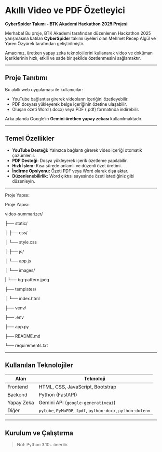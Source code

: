 # Akıllı Video ve PDF Özetleyici

**CyberSpider Takımı - BTK Akademi Hackathon 2025 Projesi**

Merhaba! Bu proje, BTK Akademi tarafından düzenlenen Hackathon 2025 yarışmasına katılan **CyberSpider** takımı üyeleri olan Mehmet Recep Algül ve Yaren Özyürek tarafından geliştirilmiştir.

Amacımız, üretken yapay zeka teknolojilerini kullanarak video ve doküman içeriklerinin hızlı, etkili ve sade bir şekilde özetlenmesini sağlamaktır.

---

## Proje Tanıtımı

Bu akıllı web uygulaması ile kullanıcılar:

- YouTube bağlantısı girerek videoların içeriğini özetleyebilir.
- PDF dosyası yükleyerek belge içeriğinin özetine ulaşabilir.
- Oluşan özeti Word (.docx) veya PDF (.pdf) formatında indirebilir.

 Arka planda Google’ın **Gemini üretken yapay zekası** kullanılmaktadır.

---

## Temel Özellikler

-  **YouTube Desteği:** Yalnızca bağlantı girerek video içeriği otomatik çözümlenir.
-  **PDF Desteği:** Dosya yükleyerek içerik özetleme yapılabilir.
-  **Hızlı İşlem:** Kısa sürede anlamlı ve düzenli özet üretimi.
-  **İndirme Opsiyonu:** Özeti PDF veya Word olarak dışa aktar.
-  **Düzenlenebilirlik:** Word çıktısı sayesinde özeti istediğiniz gibi düzenleyin.

---

Proje Yapısı:

Proje Yapısı:

video-summarizer/

├── static/

│   ├── css/

│      └── style.css

│   ├── js/

│      └── app.js

│   └── images/

|      └── bg-pattern.jpeg
       
├── templates/

│       └── index.html

├── venv/

├── .env 

├── app.py

├── README.md

└── requirements.txt

---

##  Kullanılan Teknolojiler

| Alan       | Teknoloji                                                   |
| ---------- | ----------------------------------------------------------- |
| Frontend   | HTML, CSS, JavaScript, Bootstrap                            |
| Backend    | Python (FastAPI)                                            |
| Yapay Zeka | Gemini API (`google-generativeai`)                          |
| Diğer      | `pytube`, `PyMuPDF`, `fpdf`, `python-docx`, `python-dotenv` |

---

## Kurulum ve Çalıştırma

> Not: Python 3.10+ önerilir.
